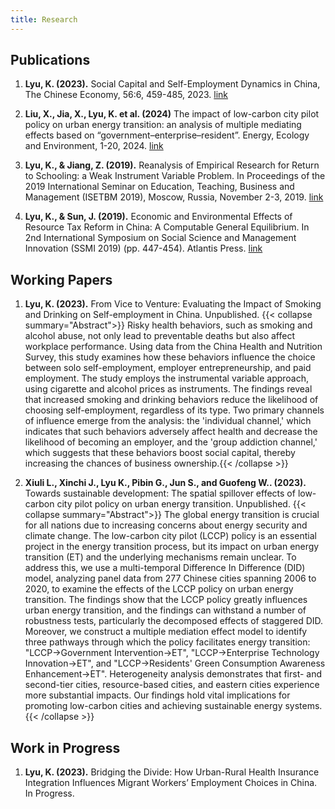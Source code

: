 ```yaml
---
title: Research
---
```


## Publications

1. **Lyu, K. (2023).** Social Capital and Self-Employment Dynamics in China, The Chinese Economy, 56:6, 459-485, 2023. [link](https://www.tandfonline.com/doi/full/10.1080/10971475.2023.2227028)

2. **Liu, X., Jia, X., Lyu, K. et al. (2024)** The impact of low-carbon city pilot policy on urban energy transition: an analysis of multiple mediating effects based on “government–enterprise–resident”. Energy, Ecology and Environment, 1-20, 2024. [link](https://link.springer.com/article/10.1007/s40974-024-00316-w)

3. **Lyu, K., & Jiang, Z. (2019).** Reanalysis of Empirical Research for Return to Schooling: a Weak Instrument Variable Problem. In Proceedings of the 2019 International Seminar on Education, Teaching, Business and Management (ISETBM 2019), Moscow, Russia, November 2-3, 2019. [link](https://webofproceedings.org/proceedings_series/ESSP/ISETBM%202019/T1049.pdf)

3. **Lyu, K., & Sun, J. (2019).** Economic and Environmental Effects of Resource Tax Reform in China: A Computable General Equilibrium. In 2nd International Symposium on Social Science and Management Innovation (SSMI 2019) (pp. 447-454). Atlantis Press. [link](https://www.atlantis-press.com/proceedings/ssmi-19/125925364)

## Working Papers

1. **Lyu, K. (2023).** From Vice to Venture: Evaluating the Impact of Smoking and Drinking on Self-employment in China. Unpublished.
{{< collapse summary="Abstract">}}
Risky health behaviors, such as smoking and alcohol abuse, not only lead to preventable deaths but also affect workplace performance. Using data from the China Health and Nutrition Survey, this study examines how these behaviors influence the choice between solo self-employment, employer entrepreneurship, and paid employment. The study employs the instrumental variable approach, using cigarette and alcohol prices as instruments. The findings reveal that increased smoking and drinking behaviors reduce the likelihood of choosing self-employment, regardless of its type. Two primary channels of influence emerge from the analysis: the 'individual channel,' which indicates that such behaviors adversely affect health and decrease the likelihood of becoming an employer, and the 'group addiction channel,' which suggests that these behaviors boost social capital, thereby increasing the chances of business ownership.{{< /collapse >}}

2. **Xiuli L., Xinchi J., Lyu K., Pibin G., Jun S., and Guofeng W.. (2023).** Towards sustainable development: The spatial spillover effects of low-carbon city pilot policy on urban energy transition. Unpublished. 
{{< collapse summary="Abstract">}}
The global energy transition is crucial for all nations due to increasing concerns about energy security and climate change. The low-carbon city pilot  (LCCP) policy is an essential project in the energy transition process, but its impact on urban energy transition (ET) and the underlying mechanisms remain unclear. To address this, we use a multi-temporal Difference In Difference (DID) model, analyzing panel data from 277 Chinese cities spanning 2006 to 2020, to examine the effects of the LCCP policy on urban energy transition. The findings show that the LCCP policy greatly influences urban energy transition, and the findings can withstand a number of robustness tests, particularly the decomposed effects of staggered DID. Moreover, we construct a multiple mediation effect model to identify three pathways through which the policy facilitates energy transition: "LCCP→Government Intervention→ET", "LCCP→Enterprise Technology Innovation→ET", and "LCCP→Residents' Green Consumption Awareness Enhancement→ET". Heterogeneity analysis demonstrates that first- and second-tier cities, resource-based cities, and eastern cities experience more substantial impacts. Our findings hold vital implications for promoting low-carbon cities and achieving sustainable energy systems.{{< /collapse >}}

## Work in Progress

1. **Lyu, K. (2023).** Bridging the Divide: How Urban-Rural Health Insurance Integration Influences Migrant Workers’ Employment Choices in China. In Progress. 
